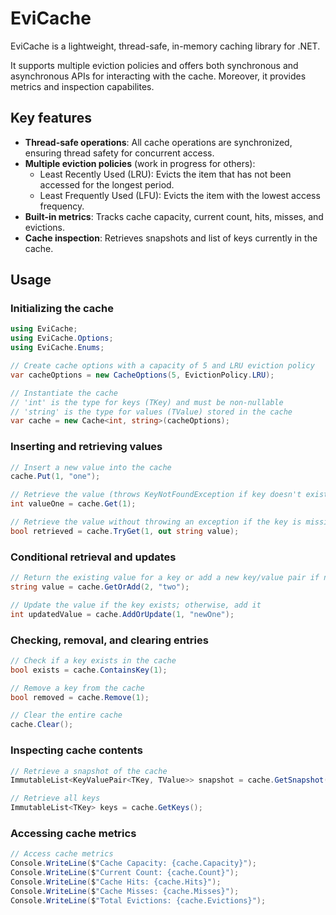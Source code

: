 # EviCache

EviCache is a lightweight, thread-safe, in-memory caching library for .NET.

It supports multiple eviction policies and offers both synchronous and asynchronous APIs for interacting with the cache. Moreover, it provides metrics and inspection capabilites.

## Key features

- **Thread-safe operations**: All cache operations are synchronized, ensuring thread safety for concurrent access.
- **Multiple eviction policies** (work in progress for others):
    - Least Recently Used (LRU): Evicts the item that has not been accessed for the longest period.
    - Least Frequently Used (LFU): Evicts the item with the lowest access frequency.
- **Built-in metrics**: Tracks cache capacity, current count, hits, misses, and evictions.
- **Cache inspection**: Retrieves snapshots and list of keys currently in the cache.

## Usage

### Initializing the cache

```csharp
using EviCache;
using EviCache.Options;
using EviCache.Enums;

// Create cache options with a capacity of 5 and LRU eviction policy
var cacheOptions = new CacheOptions(5, EvictionPolicy.LRU);

// Instantiate the cache
// 'int' is the type for keys (TKey) and must be non-nullable
// 'string' is the type for values (TValue) stored in the cache
var cache = new Cache<int, string>(cacheOptions);
```

### Inserting and retrieving values

```csharp
// Insert a new value into the cache
cache.Put(1, "one");

// Retrieve the value (throws KeyNotFoundException if key doesn't exist)
int valueOne = cache.Get(1);

// Retrieve the value without throwing an exception if the key is missing
bool retrieved = cache.TryGet(1, out string value);
```

### Conditional retrieval and updates

```csharp
// Return the existing value for a key or add a new key/value pair if not found
string value = cache.GetOrAdd(2, "two");

// Update the value if the key exists; otherwise, add it
int updatedValue = cache.AddOrUpdate(1, "newOne");
```

### Checking, removal, and clearing entries

```csharp
// Check if a key exists in the cache
bool exists = cache.ContainsKey(1);

// Remove a key from the cache
bool removed = cache.Remove(1);

// Clear the entire cache
cache.Clear();
```

### Inspecting cache contents

```csharp
// Retrieve a snapshot of the cache
ImmutableList<KeyValuePair<TKey, TValue>> snapshot = cache.GetSnapshot();

// Retrieve all keys
ImmutableList<TKey> keys = cache.GetKeys();
```

### Accessing cache metrics

```csharp
// Access cache metrics
Console.WriteLine($"Cache Capacity: {cache.Capacity}");
Console.WriteLine($"Current Count: {cache.Count}");
Console.WriteLine($"Cache Hits: {cache.Hits}");
Console.WriteLine($"Cache Misses: {cache.Misses}");
Console.WriteLine($"Total Evictions: {cache.Evictions}");
```